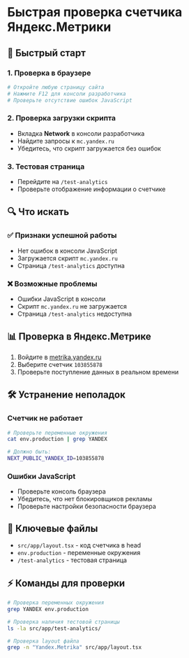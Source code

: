 # Быстрая проверка счетчика Яндекс.Метрики

## 🚀 Быстрый старт

### 1. Проверка в браузере
```bash
# Откройте любую страницу сайта
# Нажмите F12 для консоли разработчика
# Проверьте отсутствие ошибок JavaScript
```

### 2. Проверка загрузки скрипта
- Вкладка **Network** в консоли разработчика
- Найдите запросы к `mc.yandex.ru`
- Убедитесь, что скрипт загружается без ошибок

### 3. Тестовая страница
- Перейдите на `/test-analytics`
- Проверьте отображение информации о счетчике

## 🔍 Что искать

### ✅ Признаки успешной работы
- Нет ошибок в консоли JavaScript
- Загружается скрипт `mc.yandex.ru`
- Страница `/test-analytics` доступна

### ❌ Возможные проблемы
- Ошибки JavaScript в консоли
- Скрипт `mc.yandex.ru` не загружается
- Страница `/test-analytics` недоступна

## 📊 Проверка в Яндекс.Метрике

1. Войдите в [metrika.yandex.ru](https://metrika.yandex.ru/)
2. Выберите счетчик `103855878`
3. Проверьте поступление данных в реальном времени

## 🛠️ Устранение неполадок

### Счетчик не работает
```bash
# Проверьте переменные окружения
cat env.production | grep YANDEX

# Должно быть:
NEXT_PUBLIC_YANDEX_ID=103855878
```

### Ошибки JavaScript
- Проверьте консоль браузера
- Убедитесь, что нет блокировщиков рекламы
- Проверьте настройки безопасности браузера

## 📁 Ключевые файлы

- `src/app/layout.tsx` - код счетчика в head
- `env.production` - переменные окружения
- `/test-analytics` - тестовая страница

## ⚡ Команды для проверки

```bash
# Проверка переменных окружения
grep YANDEX env.production

# Проверка наличия тестовой страницы
ls -la src/app/test-analytics/

# Проверка layout файла
grep -n "Yandex.Metrika" src/app/layout.tsx
```

